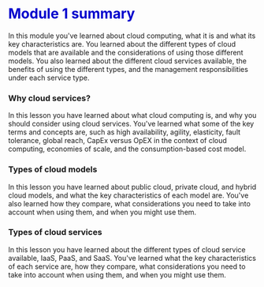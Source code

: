<h1><strong><span style="color: #0000CD;">Module 1 summary</span></strong></h1>

In this module you've learned about cloud computing, what it is and what its key characteristics are. You learned about the different types of cloud models that are available and the considerations of using those different models. You also learned about the different  cloud services available, the benefits of using the different  types, and the management responsibilities under each service type.


### Why cloud services?
In this lesson you have learned about what cloud computing is, and why you should consider using cloud services. You've learned what some of the key terms and concepts are, such as high availability, agility, elasticity, fault tolerance, global reach, CapEx versus OpEX in the context of cloud computing, economies of scale, and the consumption-based cost model.

### Types of cloud models
In this lesson you have learned about public cloud, private cloud, and hybrid cloud models, and what the key characteristics of each model are. You've also learned how they compare, what considerations you need to take into account when using them, and when you might use them.


### Types of cloud services
In this lesson you have learned about the different types of cloud service available, IaaS, PaaS, and SaaS.  You've learned what the key characteristics of each service are, how they compare, what considerations you need to take into account when using them, and when you might use them.
